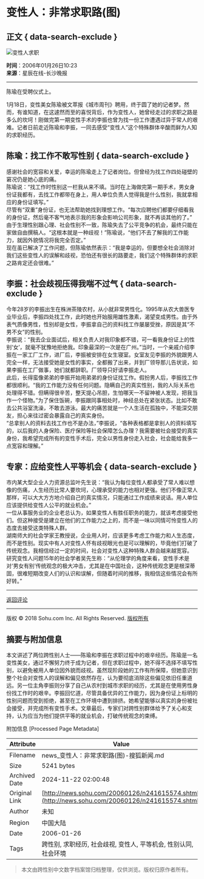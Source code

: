 # 变性人：非常求职路(图)

## 正文 { data-search-exclude }


![变性人求职](https://photocdn.sohu.com/20060126/Img241615575.jpg)

**时间**：2006年01月26日10:23  
**来源**：星辰在线-长沙晚报  

---

陈瑜在受聘仪式上。  

1月18日，变性美女陈瑜被文萃报《城市周刊》聘用，终于圆了她的记者梦。然而，有谁知道，在这遽然而至的喜悦背后，作为变性人，她曾经走过的求职之路是多么的坎坷！刚做完第一期变性手术的李振也曾为找一份工作遭遇过异于常人的艰难。记者日前走近陈瑜和李振，一同去感受“变性人”这个特殊群体辛酸而鲜为人知的求职经历。

## 陈瑜：找工作不敢写性别 { data-search-exclude }

感谢社会的宽容和关爱，幸运的陈瑜走上了记者岗位。但曾经为找工作四处碰壁的窘况仍是她心底的痛。  
陈瑜说：“找工作时性别这一栏我从来不填。当时在上海做完第一期手术，男女身份证我都有，去找工作都带在身上，用人单位负责人觉得我是什么性别，我就拿相应的身份证填写。”  
尽管有“双重”身份证，也无法帮助她找到理想工作。“每次应聘他们都要仔细看我的身份证，然后毫不客气地表示我的形象会影响公司形象，就不再谈其他的了。”  
由于生理性别跟心理、社会性别不一致，陈瑜失去了公平竞争的机会，最终只能在家做自由撰稿人。“这根本就是一种歧视！”陈瑜说，“他们不去了解我的工作能力，就因外貌情况将我完全否定。”  
现在虽已解决了工作问题，但陈瑜依然表示：“我是幸运的，但要想全社会消除对我们这些变性人的误解和歧视，恐怕还有很长的路要走，我们这个特殊群体的求职之路肯定还会很难。”

## 李振：社会歧视压得我喘不过气 { data-search-exclude }

今年28岁的李振出生在株洲茶陵农村，从小就非常男性化。1995年从农大兽医专业毕业后，李振四处找工作，此时她也开始服用雄性激素，渴望变成男性。由于外表气质像男性，性别却是女性，李振拿自己的资料找工作屡屡受挫，原因是其“不男不女”的性别。  
李振说：“我去企业面试后，相关负责人对我印象都不错，可一看我身份证上的性别‘女’，就毫不犹豫地拒绝我。印象最深的一次是在广州。”当时，一个亲戚介绍李振在一家工厂工作，进厂后，李振被安排在女生寝室。女室友见李振的外貌跟男人完全一样，无法接受她是女性的事实，全都搬了出来，并到厂领导那儿告状说，如果李振在工厂做事，她们就都辞职。厂领导只好请李振走人。  
此后，长得蛮像弟弟的李振开始用弟弟的身份证找工作。假扮男人后，李振找工作都很顺利。“我的工作能力没有任何问题。隐瞒自己的真实性别，我的人际关系也处理得不错。但瞒得很辛苦，整天提心吊胆，生怕哪天一不留神被人发现，把我当作一个怪物。”为了保住饭碗，李振跟同事相处时，神经总处在紧张状态。比如不敢去公共浴室洗澡，不敢去游泳。最大的痛苦就是一个人生活在孤独中，不能深交朋友，担心来往过密会暴露自己的真实身份。  
“总拿别人的资料去找工作也不是办法，”李振说，“各种表格都是拿别人的资料填写的，以后我的人身保险、医疗保险等社会保障怎么办理？我需要被社会接受的真实身份，我希望完成所有的变性手术后，完全以男性身份走入社会，社会能给我多一点宽容和理解。”  

## 专家：应给变性人平等机会 { data-search-exclude }

市内某大型企业人力资源总监叶先生说：“我认为每位变性人都承受了常人难以想像的伤痛，人生经历比常人要坎坷，心理承受的能力也相对更强。他们不像正常人那样，可以大大方方地介绍自己的真实情况，只能通过工作成绩来说话。用人单位应该提供给变性人公平的就业机会。”  
一位从事服务业的企业老总认为，如果变性人有胜任职务的能力，就该考虑接受他们。但这种接受是建立在他们的工作能力之上的，而不是一味以同情可怜变性人的态度去接受这类特殊人群。  
湖南师大的社会学家王教授说，企业用人时，应该更多考虑工作能力和人生态度，而不是性别。现实中有人对变性人怀有歧视眼光也是可以理解的，毕竟他们打破了传统观念。我相信经过一定的时间，社会对变性人这种特殊人群会越来越宽容。  
研究变性人问题15年的社会学者吴先生称：“从伦理学的角度来看，变性手术是对‘男女有别’传统观念的极大冲击，尤其是在中国社会，这种传统观念更是根深蒂固，很难短期改变人们的认识和误解，但随着时间的推移，我相信这些情况会有所好转。”

--- 

[返回评论](https://comment.news.sohu.com/comment/topic.jsp?id=241615574)  

---

版权 © 2018 Sohu.com Inc. All Rights Reserved. [版权所有](https://corp.sohu.com/s2007/copyright/)

## 摘要与附加信息

<!-- tcd_abstract -->
本文讲述了两位跨性别人士——陈瑜和李振在求职过程中的艰辛经历。陈瑜是一名变性美女，通过不懈努力终于成为记者，但在求职过程中，她不得不选择不填写性别，以避免被用人单位因外貌而歧视。虽然现阶段她的工作有所保障，但她意识到整个社会对变性人的误解和偏见依然存在，认为要彻底消除这些偏见依旧任重道远。另一位主角李振则分享了自己从农村到城市求职的经历，尤其是在使用男性身份找工作时的艰辛。李振回忆道，尽管具备优异的工作能力，因为身份证上标明的性别问题而受到拒绝，甚至在工作环境中遭到排挤。她希望能够以真实的身份被社会接受，并完成所有变性手术。文章最后，专家们对跨性别群体给予了关心和支持，认为应当为他们提供平等的就业机会，打破传统观念的束缚。
<!-- tcd_abstract_end -->

附加信息 [Processed Page Metadata]

| Attribute       | Value                                  |
|-----------------|----------------------------------------|
| Filename        | news_变性人：非常求职路(图)-搜狐新闻.md                             |
| Size            | 5241 bytes                           |
| Archived Date   | 2024-11-22 02:00:48                             |
| Original Link   | [http://news.sohu.com/20060126/n241615574.shtml](http://news.sohu.com/20060126/n241615574.shtml)                       |
| Author          | 未知                               |
| Region          | 中国大陆                               |
| Date            | 2006-01-26                                 |
| Tags            | 跨性别, 求职经历, 社会歧视, 变性人, 平等机会, 性别认同, 社会环境                                 |
>
> 本文由跨性别中文数字档案馆归档整理，仅供浏览。版权归原作者所有。
>